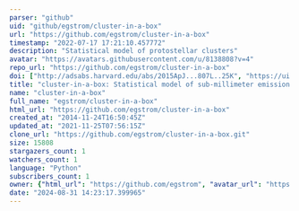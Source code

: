 ```yaml
---
parser: "github"
uid: "github/egstrom/cluster-in-a-box"
url: "https://github.com/egstrom/cluster-in-a-box"
timestamp: "2022-07-17 17:21:10.457772"
description: "Statistical model of protostellar clusters"
avatar: "https://avatars.githubusercontent.com/u/8138808?v=4"
repo_url: "https://github.com/egstrom/cluster-in-a-box"
doi: ["http://adsabs.harvard.edu/abs/2015ApJ...807L..25K", "https://ui.adsabs.harvard.edu/abs/2016ascl.soft10008K/abstract"]
title: "cluster-in-a-box: Statistical model of sub-millimeter emission from embedded protostellar clusters"
name: "cluster-in-a-box"
full_name: "egstrom/cluster-in-a-box"
html_url: "https://github.com/egstrom/cluster-in-a-box"
created_at: "2014-11-24T16:50:45Z"
updated_at: "2021-11-25T07:56:15Z"
clone_url: "https://github.com/egstrom/cluster-in-a-box.git"
size: 15808
stargazers_count: 1
watchers_count: 1
language: "Python"
subscribers_count: 1
owner: {"html_url": "https://github.com/egstrom", "avatar_url": "https://avatars.githubusercontent.com/u/8138808?v=4", "login": "egstrom", "type": "User"}
date: "2024-08-31 14:23:17.399965"
---
```

